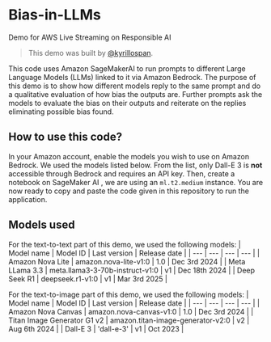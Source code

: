 # Bias-in-LLMs
Demo for AWS Live Streaming on Responsible AI
> This demo was built by [@kyrillospan](https://github.com/kyrillospan).

This code uses Amazon SageMakerAI to run prompts to different Large Language Models (LLMs) linked to it via Amazon Bedrock.
The purpose of this demo is to show how different models reply to the same prompt and do a qualitative evaluation of how bias the outputs are.
Further prompts ask the models to evaluate the bias on their outputs and reiterate on the replies eliminating possible bias found.

## How to use this code?
In your Amazon account, enable the models you wish to use on Amazon Bedrock. We used the models listed below. From the list, only Dall-E 3 is **not** accessible through Bedrock and requires an API key.
Then, create a notebook on SageMaker AI , we are using an `ml.t2.medium` instance. You are now ready to copy and paste the code given in this repository to run the application.

## Models used
For the text-to-text part of this demo, we used the following models:
| Model name | Model ID | Last version | Release date |
| --- | --- | --- | --- |
| Amazon Nova Lite | amazon.nova-lite-v1:0 | 1.0 | Dec 3rd 2024 |
| Meta LLama 3.3 | meta.llama3-3-70b-instruct-v1:0 | v1 | Dec 18th 2024 |
| Deep Seek R1 | deepseek.r1-v1:0 | v1 | Mar 3rd 2025 |

For the text-to-image part of this demo, we used the following models:
| Model name | Model ID | Last version | Release date |
| --- | --- | --- | --- |
| Amazon Nova Canvas | amazon.nova-canvas-v1:0 | 1.0 | Dec 3rd 2024 |
| Titan Image Generator G1 v2 | amazon.titan-image-generator-v2:0 | v2 | Aug 6th 2024 |
| Dall-E 3 | 'dall-e-3' | v1 | Oct 2023 |
